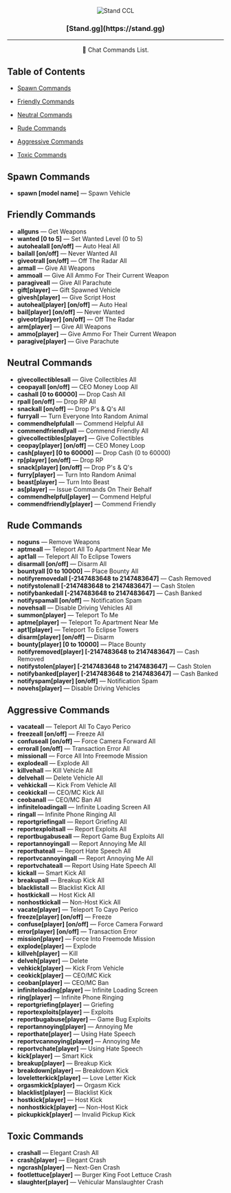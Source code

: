 <p align="center">
 <img src="https://cdn.discordapp.com/icons/948318760786342008/a_712ab34950f69d6f6f62d76c117862fb.png" alt="Stand CCL">
</p>

<h3 align="center">[Stand.gg](https://stand.gg)</h3>


---

<p align = "center">💬 Chat Commands List.</p>


## Table of Contents
- [Spawn Commands](#spawn_cmds)

- [Friendly Commands](#friendly_cmds)

- [Neutral Commands](#neutral_cmds)

- [Rude Commands](#rude_cmds)

- [Aggressive Commands](#aggressive_cmds)

- [Toxic Commands](#toxic_cmds)

## Spawn Commands<a name = "spawn_cmds"></a>

- **spawn [model name]** — Spawn Vehicle

## Friendly Commands<a name = "friendly_cmds"></a>

- **allguns** — Get Weapons
- **wanted [0 to 5]** — Set Wanted Level (0 to 5)
- **autohealall [on/off]** — Auto Heal All
- **bailall [on/off]** — Never Wanted All
- **giveotrall [on/off]** — Off The Radar All
- **armall** — Give All Weapons
- **ammoall** — Give All Ammo For Their Current Weapon
- **paragiveall** — Give All Parachute
- **gift[player]** — Gift Spawned Vehicle
- **givesh[player]** — Give Script Host
- **autoheal[player] [on/off]** — Auto Heal
- **bail[player] [on/off]** — Never Wanted
- **giveotr[player] [on/off]** — Off The Radar
- **arm[player]** — Give All Weapons
- **ammo[player]** —  Give Ammo For Their Current Weapon
- **paragive[player]** — Give Parachute

## Neutral Commands<a name = "neutral_cmds"></a>

- **givecollectiblesall** — Give Collectibles All
- **ceopayall [on/off]** — CEO Money Loop All
- **cashall [0 to 60000]** — Drop Cash All
- **rpall [on/off]** — Drop RP All
- **snackall [on/off]** — Drop P's & Q's All
- **furryall** — Turn Everyone Into Random Animal 
- **commendhelpfulall** — Commend Helpful All
- **commendfriendlyall** — Commend Friendly All
- **givecollectibles[player]** — Give Collectibles
- **ceopay[player] [on/off]** — CEO Money Loop
- **cash[player] [0 to 60000]** — Drop Cash (0 to 60000)
- **rp[player] [on/off]** — Drop RP
- **snack[player] [on/off]** — Drop P's & Q's
- **furry[player]** — Turn Into Random Animal
- **beast[player]** — Turn Into Beast
- **as[player]** — Issue Commands On Their Behalf
- **commendhelpful[player]** — Commend Helpful
- **commendfriendly[player]** — Commend Friendly

## Rude Commands<a name = "rude_cmds"></a>

- **noguns** — Remove Weapons
- **aptmeall** — Teleport All To Apartment Near Me
- **apt1all** — Teleport All To Eclipse Towers
- **disarmall [on/off]** — Disarm All
- **bountyall [0 to 10000]** — Place Bounty All
- **notifyremovedall [-2147483648 to 2147483647]** — Cash Removed
- **notifystolenall [-2147483648 to 2147483647]** — Cash Stolen
- **notifybankedall [-2147483648 to 2147483647]** — Cash Banked
- **notifyspamall [on/off]** — Notification Spam
- **novehsall** — Disable Driving Vehicles All
- **summon[player]** — Teleport To Me
- **aptme[player]** — Teleport To Apartment Near Me
- **apt1[player]** — Teleport To Eclipse Towers
- **disarm[player] [on/off]** — Disarm
- **bounty[player] [0 to 10000]** — Place Bounty
- **notifyremoved[player] [-2147483648 to 2147483647]** — Cash Removed
- **notifystolen[player] [-2147483648 to 2147483647]** — Cash Stolen
- **notifybanked[player] [-2147483648 to 2147483647]** — Cash Banked
- **notifyspam[player] [on/off]** — Notification Spam
- **novehs[player]** — Disable Driving Vehicles

## Aggressive Commands<a name = "aggressive_cmds"></a>

- **vacateall** — Teleport All To Cayo Perico
- **freezeall [on/off]** — Freeze All
- **confuseall [on/off]** — Force Camera Forward All
- **errorall [on/off]** — Transaction Error All
- **missionall** — Force All Into Freemode Mission
- **explodeall** — Explode All
- **killvehall** — Kill Vehicle All
- **delvehall** — Delete Vehicle All
- **vehkickall** — Kick From Vehicle All
- **ceokickall** — CEO/MC Kick All
- **ceobanall** — CEO/MC Ban All
- **infiniteloadingall** — Infinite Loading Screen All
- **ringall** — Infinite Phone Ringing All
- **reportgriefingall** — Report Griefing All
- **reportexploitsall** — Report Exploits All
- **reportbugabuseall** — Report Game Bug Exploits All
- **reportannoyingall** — Report Annoying Me All
- **reporthateall** — Report Hate Speech All
- **reportvcannoyingall** — Report Annoying Me All
- **reportvchateall** — Report Using Hate Speech All
- **kickall** — Smart Kick All
- **breakupall** — Breakup Kick All
- **blacklistall** — Blacklist Kick All
- **hostkickall** — Host Kick All
- **nonhostkickall**  — Non-Host Kick All
- **vacate[player]** — Teleport To Cayo Perico
- **freeze[player] [on/off]** — Freeze
- **confuse[player] [on/off]** — Force Camera Forward
- **error[player] [on/off]** — Transaction Error
- **mission[player]** — Force Into Freemode Mission
- **explode[player]** — Explode
- **killveh[player]** — Kill
- **delveh[player]** — Delete
- **vehkick[player]** — Kick From Vehicle
- **ceokick[player]** — CEO/MC Kick
- **ceoban[player]** — CEO/MC Ban
- **infiniteloading[player]** — Infinite Loading Screen
- **ring[player]** — Infinite Phone Ringing
- **reportgriefing[player]** — Griefing
- **reportexploits[player]** — Exploits
- **reportbugabuse[player]** — Game Bug Exploits
- **reportannoying[player]** — Annoying Me
- **reporthate[player]** — Using Hate Speech
- **reportvcannoying[player]** — Annoying Me
- **reportvchate[player]** — Using Hate Speech
- **kick[player]** — Smart Kick
- **breakup[player]** — Breakup Kick
- **breakdown[player]** — Breakdown Kick
- **loveletterkick[player]** — Love Letter Kick
- **orgasmkick[player]** — Orgasm Kick
- **blacklist[player]** — Blacklist Kick
- **hostkick[player]** — Host Kick
- **nonhostkick[player]** — Non-Host Kick
- **pickupkick[player]** — Invalid Pickup Kick

## Toxic Commands<a name = "toxic_cmds"></a>

- **crashall**  — Elegant Crash All
- **crash[player]** — Elegant Crash
- **ngcrash[player]** — Next-Gen Crash
- **footlettuce[player]** — Burger King Foot Lettuce Crash
- **slaughter[player]** — Vehicular Manslaughter Crash

